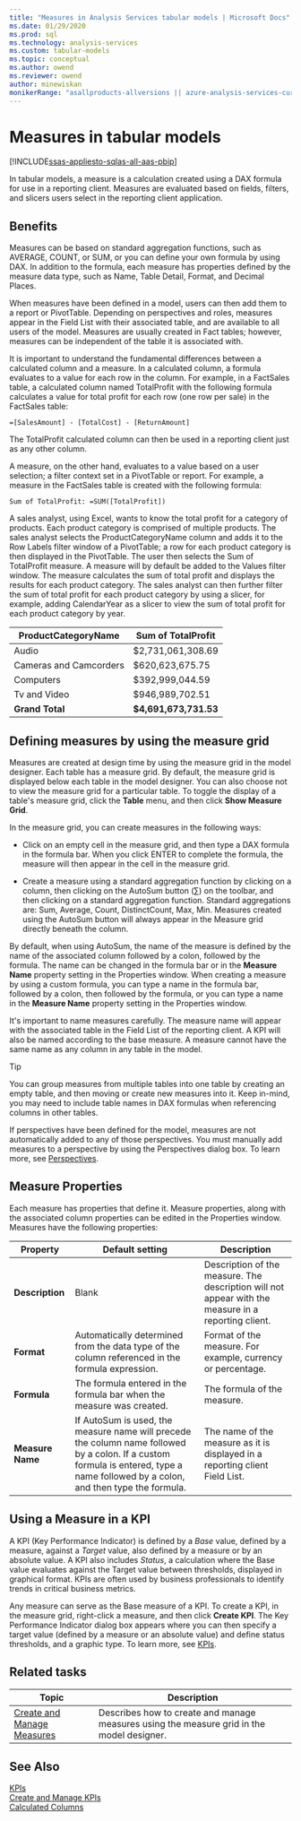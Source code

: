 ```yaml
---
title: "Measures in Analysis Services tabular models | Microsoft Docs"
ms.date: 01/29/2020
ms.prod: sql
ms.technology: analysis-services
ms.custom: tabular-models
ms.topic: conceptual
ms.author: owend
ms.reviewer: owend
author: minewiskan
monikerRange: "asallproducts-allversions || azure-analysis-services-current || power-bi-premium-current || >= sql-analysis-services-2016"
---
```

# Measures in tabular models

[!INCLUDE[ssas-appliesto-sqlas-all-aas-pbip](../../includes/ssas-appliesto-sqlas-all-aas-pbip.md)]

  In tabular models, a measure is a calculation created using a DAX formula for use in a reporting client. Measures are evaluated based on fields, filters, and slicers users select in the reporting client application.  
  
##  <a name="bkmk_understanding"></a> Benefits  
 Measures can be based on standard aggregation functions, such as AVERAGE, COUNT, or SUM, or you can define your own formula by using DAX. In addition to the formula, each measure has properties defined by the measure data type, such as Name, Table Detail, Format, and Decimal Places.  
  
 When measures have been defined in a model, users can then add them to a report or PivotTable. Depending on perspectives and roles, measures appear in the Field List with their associated table, and are available to all users of the model. Measures are usually created in Fact tables; however, measures can be independent of the table it is associated with.  
  
 It is important to understand the fundamental differences between a calculated column and a measure. In a calculated column, a formula evaluates to a value for each row in the column. For example, in a FactSales table, a calculated column named TotalProfit with the following formula calculates a value for total profit for each row (one row per sale) in the FactSales table:  
  
```  
=[SalesAmount] - [TotalCost] - [ReturnAmount]  
```  
  
 The TotalProfit calculated column can then be used in a reporting client just as any other column.  
  
 A measure, on the other hand, evaluates to a value based on a user selection; a filter context set in a PivotTable or report. For example, a measure in the FactSales table is created with the following formula:  
  
```  
Sum of TotalProfit: =SUM([TotalProfit])  
```  
  
 A sales analyst, using Excel, wants to know the total profit for a category of products. Each product category is comprised of multiple products. The sales analyst selects the ProductCategoryName column and adds it to the Row Labels filter window of a PivotTable; a row for each product category is then displayed in the PivotTable. The user then selects the Sum of TotalProfit measure. A measure will by default be added to the Values filter window. The measure calculates the sum of total profit and displays the results for each product category. The sales analyst can then further filter the sum of total profit for each product category by using a slicer, for example, adding CalendarYear as a slicer to view the sum of total profit for each product category by year.  
  
|ProductCategoryName|Sum of TotalProfit|  
|-------------------------|------------------------|  
|Audio|$2,731,061,308.69|  
|Cameras and Camcorders|$620,623,675.75|  
|Computers|$392,999,044.59|  
|Tv and Video|$946,989,702.51|  
|**Grand Total**|**$4,691,673,731.53**|  
  
##  <a name="bkmk_def_mg"></a> Defining measures by using the measure grid  
 Measures are created at design time by using the measure grid in the model designer. Each table has a measure grid. By default, the measure grid is displayed below each table in the model designer. You can also choose not to view the measure grid for a particular table. To toggle the display of a table's measure grid, click the **Table** menu, and then click **Show Measure Grid**.  
  
 In the measure grid, you can create measures in the following ways:  
  
-   Click on an empty cell in the measure grid, and then type a DAX formula in the formula bar. When you click ENTER to complete the formula, the measure will then appear in the cell in the measure grid.  
  
-   Create a measure using a standard aggregation function by clicking on a column, then clicking on the AutoSum button (∑) on the toolbar, and then clicking on a standard aggregation function. Standard aggregations are: Sum, Average, Count, DistinctCount, Max, Min. Measures created using the AutoSum button will always appear in the Measure grid directly beneath the column.  
  
 By default, when using AutoSum, the name of the measure is defined by the name of the associated column followed by a colon, followed by the formula. The name can be changed in the formula bar or in the **Measure Name** property setting in the Properties window. When creating a measure by using a custom formula, you can type a name in the formula bar, followed by a colon, then followed by the formula, or you can type a name in the **Measure Name** property setting in the Properties window.  
  
 It's important to name measures carefully. The measure name will appear with the associated table in the Field List of the reporting client. A KPI will also be named according to the base measure. A measure cannot have the same name as any column in any table in the model.  
  
> [!TIP]  
>  You can group measures from multiple tables into one table by creating an empty table, and then moving or create new measures into it. Keep in-mind, you may need to include table names in DAX formulas when referencing columns in other tables.  
  
 If perspectives have been defined for the model, measures are not automatically added to any of those perspectives. You must manually add measures to a perspective by using the Perspectives dialog box. To learn more, see [Perspectives](../../analysis-services/tabular-models/perspectives-ssas-tabular.md).  
  
##  <a name="bkmk_properties"></a> Measure Properties  
 Each measure has properties that define it. Measure properties, along with the associated column properties can be edited in the Properties window. Measures have the following properties:  
  
|Property|Default setting|Description|  
|--------------|---------------------|-----------------|  
|**Description**|Blank|Description of the measure. The description will not appear with the measure in a reporting client.|  
|**Format**|Automatically determined from the data type of the column referenced in the formula expression.|Format of the measure. For example, currency or percentage.|  
|**Formula**|The formula entered in the formula bar when the measure was created.|The formula of the measure.|  
|**Measure Name**|If AutoSum is used, the measure name will precede the column name followed by a colon. If a custom formula is entered, type a name followed by a colon, and then type the formula.|The name of the measure as it is displayed in a reporting client Field List.|  
  
##  <a name="bkmk_KPI"></a> Using a Measure in a KPI  
 A KPI (Key Performance Indicator) is defined by a *Base* value, defined by a measure, against a *Target* value, also defined by a measure or by an absolute value. A KPI also includes *Status*, a calculation where the Base value evaluates against the Target value between thresholds, displayed in graphical format. KPIs are often used by business professionals to identify trends in critical business metrics.  
  
 Any measure can serve as the Base measure of a KPI. To create a KPI, in the measure grid, right-click a measure, and then click **Create KPI**. The Key Performance Indicator dialog box appears where you can then specify a target value (defined by a measure or an absolute value) and define status thresholds, and a graphic type. To learn more, see [KPIs](../../analysis-services/tabular-models/kpis-ssas-tabular.md).  
  
##  <a name="bkmk_rel_tasks"></a> Related tasks  
  
|Topic|Description|  
|-----------|-----------------|  
|[Create and Manage Measures](../../analysis-services/tabular-models/create-and-manage-measures-ssas-tabular.md)|Describes how to create and manage measures using the measure grid in the model designer.|  
  
## See Also  
 [KPIs](../../analysis-services/tabular-models/kpis-ssas-tabular.md)   
 [Create and Manage KPIs](../../analysis-services/tabular-models/create-and-manage-kpis-ssas-tabular.md)   
 [Calculated Columns](../../analysis-services/tabular-models/ssas-calculated-columns.md)  
  
  
